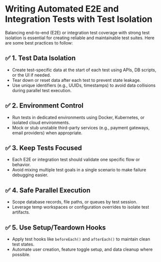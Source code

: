 # Writing Automated E2E and Integration Tests with Test Isolation

Balancing end-to-end (E2E) or integration test coverage with strong test isolation is essential for creating reliable and maintainable test suites. Here are some best practices to follow:

## ✅ 1. Test Data Isolation
- Create test-specific data at the start of each test using APIs, DB scripts, or the UI if needed.
- Tear down or reset data after each test to prevent state leakage.
- Use unique identifiers (e.g., UUIDs, timestamps) to avoid data collisions during parallel test execution.

## ✅ 2. Environment Control
- Run tests in dedicated environments using Docker, Kubernetes, or isolated cloud environments.
- Mock or stub unstable third-party services (e.g., payment gateways, email providers) when appropriate.

## ✅ 3. Keep Tests Focused
- Each E2E or integration test should validate one specific flow or behavior.
- Avoid mixing multiple test goals in a single scenario to make failure debugging easier.

## ✅ 4. Safe Parallel Execution
- Scope database records, file paths, or queues by test session.
- Leverage temp workspaces or configuration overrides to isolate test artifacts.

## ✅ 5. Use Setup/Teardown Hooks
- Apply test hooks like `beforeEach()` and `afterEach()` to maintain clean test states.
- Automate user creation, feature toggle setup, and data cleanup where possible.

